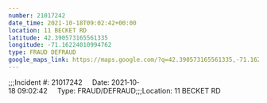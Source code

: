 ```yaml
---
number: 21017242
date_time: 2021-10-18T09:02:42+00:00
location: 11 BECKET RD
latitude: 42.390573165561335
longitude: -71.16224010994762
type: FRAUD DEFRAUD
google_maps_link: https://maps.google.com/?q=42.390573165561335,-71.16224010994762
---
```


;;;Incident #: 21017242     Date: 2021‐10‐18 09:02:42     Type: FRAUD/DEFRAUD;;;Location: 11 BECKET RD
